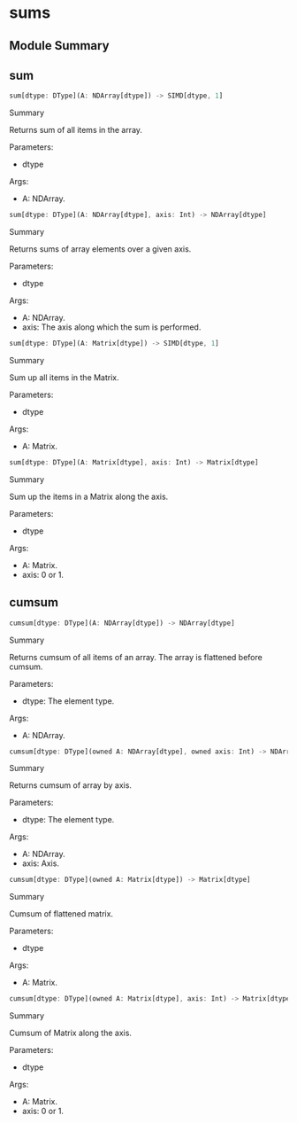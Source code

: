 



# sums

##  Module Summary
  

## sum


```rust
sum[dtype: DType](A: NDArray[dtype]) -> SIMD[dtype, 1]
```  
Summary  
  
Returns sum of all items in the array.  
  
Parameters:  

- dtype
  
Args:  

- A: NDArray.


```rust
sum[dtype: DType](A: NDArray[dtype], axis: Int) -> NDArray[dtype]
```  
Summary  
  
Returns sums of array elements over a given axis.  
  
Parameters:  

- dtype
  
Args:  

- A: NDArray.
- axis: The axis along which the sum is performed.


```rust
sum[dtype: DType](A: Matrix[dtype]) -> SIMD[dtype, 1]
```  
Summary  
  
Sum up all items in the Matrix.  
  
Parameters:  

- dtype
  
Args:  

- A: Matrix.


```rust
sum[dtype: DType](A: Matrix[dtype], axis: Int) -> Matrix[dtype]
```  
Summary  
  
Sum up the items in a Matrix along the axis.  
  
Parameters:  

- dtype
  
Args:  

- A: Matrix.
- axis: 0 or 1.

## cumsum


```rust
cumsum[dtype: DType](A: NDArray[dtype]) -> NDArray[dtype]
```  
Summary  
  
Returns cumsum of all items of an array. The array is flattened before cumsum.  
  
Parameters:  

- dtype: The element type.
  
Args:  

- A: NDArray.


```rust
cumsum[dtype: DType](owned A: NDArray[dtype], owned axis: Int) -> NDArray[dtype]
```  
Summary  
  
Returns cumsum of array by axis.  
  
Parameters:  

- dtype: The element type.
  
Args:  

- A: NDArray.
- axis: Axis.


```rust
cumsum[dtype: DType](owned A: Matrix[dtype]) -> Matrix[dtype]
```  
Summary  
  
Cumsum of flattened matrix.  
  
Parameters:  

- dtype
  
Args:  

- A: Matrix.


```rust
cumsum[dtype: DType](owned A: Matrix[dtype], axis: Int) -> Matrix[dtype]
```  
Summary  
  
Cumsum of Matrix along the axis.  
  
Parameters:  

- dtype
  
Args:  

- A: Matrix.
- axis: 0 or 1.
